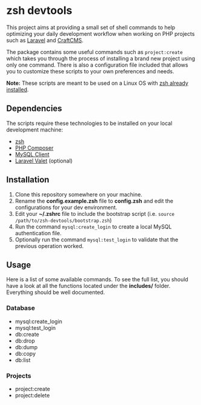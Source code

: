 # zsh devtools

This project aims at providing a small set of shell commands to help optimizing your daily development workflow when working on PHP projects such as [Laravel](https://laravel.com) and [CraftCMS](https://craftcms.com).

The package contains some useful commands such as `project:create` which takes you through the process of installing a brand new project using only one command. There is also a configuration file included that allows you to customize these scripts to your own preferences and needs.

**Note:** These scripts are meant to be used on a Linux OS with [zsh already installed](https://github.com/ohmyzsh/ohmyzsh/wiki/Installing-ZSH).

## Dependencies

The scripts require these technologies to be installed on your local development machine:

- [zsh](https://www.zsh.org/)
- [PHP Composer](https://getcomposer.org/)
- [MySQL Client](https://www.mysql.com/)
- [Laravel Valet](https://laravel.com/docs/6.x/valet) (optional)

## Installation

1. Clone this repository somewhere on your machine.
2. Rename the **config.example.zsh** file to **config.zsh** and edit the configurations for your dev environment.
3. Edit your **~/.zshrc** file to include the bootstrap script (i.e. `source /path/to/zsh-devtools/bootstrap.zsh`)
4. Run the command `mysql:create_login` to create a local MySQL authentication file.
5. Optionally run the command `mysql:test_login` to validate that the previous operation worked.

## Usage

Here is a list of some available commands. To see the full list, you should have a look at all the functions located under the **includes/** folder. Everything should be well documented.

### Database
- mysql:create_login
- mysql:test_login
- db:create
- db:drop
- db:dump
- db:copy
- db:list

### Projects
- project:create
- project:delete
